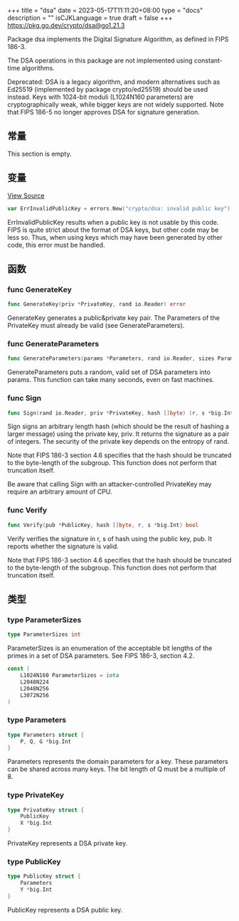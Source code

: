 +++
title = "dsa"
date = 2023-05-17T11:11:20+08:00
type = "docs"
description = ""
isCJKLanguage = true
draft = false
+++
https://pkg.go.dev/crypto/dsa@go1.21.3

Package dsa implements the Digital Signature Algorithm, as defined in FIPS 186-3.

The DSA operations in this package are not implemented using constant-time algorithms.

Deprecated: DSA is a legacy algorithm, and modern alternatives such as Ed25519 (implemented by package crypto/ed25519) should be used instead. Keys with 1024-bit moduli (L1024N160 parameters) are cryptographically weak, while bigger keys are not widely supported. Note that FIPS 186-5 no longer approves DSA for signature generation.

## 常量 

This section is empty.

## 变量

[View Source](https://cs.opensource.google/go/go/+/go1.20.1:src/crypto/dsa/dsa.go;l=46)

``` go
var ErrInvalidPublicKey = errors.New("crypto/dsa: invalid public key")
```

ErrInvalidPublicKey results when a public key is not usable by this code. FIPS is quite strict about the format of DSA keys, but other code may be less so. Thus, when using keys which may have been generated by other code, this error must be handled.

## 函数

### func GenerateKey 

``` go
func GenerateKey(priv *PrivateKey, rand io.Reader) error
```

GenerateKey generates a public&private key pair. The Parameters of the PrivateKey must already be valid (see GenerateParameters).

### func GenerateParameters 

``` go
func GenerateParameters(params *Parameters, rand io.Reader, sizes ParameterSizes) error
```

GenerateParameters puts a random, valid set of DSA parameters into params. This function can take many seconds, even on fast machines.

### func Sign 

``` go
func Sign(rand io.Reader, priv *PrivateKey, hash []byte) (r, s *big.Int, err error)
```

Sign signs an arbitrary length hash (which should be the result of hashing a larger message) using the private key, priv. It returns the signature as a pair of integers. The security of the private key depends on the entropy of rand.

Note that FIPS 186-3 section 4.6 specifies that the hash should be truncated to the byte-length of the subgroup. This function does not perform that truncation itself.

Be aware that calling Sign with an attacker-controlled PrivateKey may require an arbitrary amount of CPU.

### func Verify 

``` go
func Verify(pub *PublicKey, hash []byte, r, s *big.Int) bool
```

Verify verifies the signature in r, s of hash using the public key, pub. It reports whether the signature is valid.

Note that FIPS 186-3 section 4.6 specifies that the hash should be truncated to the byte-length of the subgroup. This function does not perform that truncation itself.

## 类型

### type ParameterSizes 

``` go
type ParameterSizes int
```

ParameterSizes is an enumeration of the acceptable bit lengths of the primes in a set of DSA parameters. See FIPS 186-3, section 4.2.

``` go
const (
	L1024N160 ParameterSizes = iota
	L2048N224
	L2048N256
	L3072N256
)
```

### type Parameters 

``` go
type Parameters struct {
	P, Q, G *big.Int
}
```

Parameters represents the domain parameters for a key. These parameters can be shared across many keys. The bit length of Q must be a multiple of 8.

### type PrivateKey 

``` go
type PrivateKey struct {
	PublicKey
	X *big.Int
}
```

PrivateKey represents a DSA private key.

### type PublicKey 

``` go
type PublicKey struct {
	Parameters
	Y *big.Int
}
```

PublicKey represents a DSA public key.